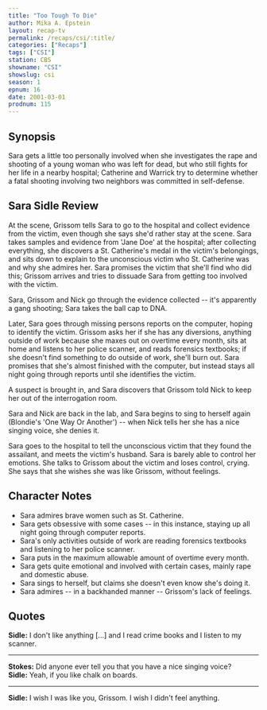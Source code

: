 ```yaml
---
title: "Too Tough To Die"
author: Mika A. Epstein
layout: recap-tv
permalink: /recaps/csi/:title/
categories: ["Recaps"]
tags: ["CSI"]
station: CBS
showname: "CSI"
showslug: csi
season: 1
epnum: 16  
date: 2001-03-01
prodnum: 115  
---
```


## Synopsis

Sara gets a little too personally involved when she investigates the rape and shooting of a young woman who was left for dead, but who still fights for her life in a nearby hospital; Catherine and Warrick try to determine whether a fatal shooting involving two neighbors was committed in self-defense.

## Sara Sidle Review

At the scene, Grissom tells Sara to go to the hospital and collect evidence from the victim, even though she says she'd rather stay at the scene. Sara takes samples and evidence from 'Jane Doe' at the hospital; after collecting everything, she discovers a St. Catherine's medal in the victim's belongings, and sits down to explain to the unconscious victim who St. Catherine was and why she admires her. Sara promises the victim that she'll find who did this; Grissom arrives and tries to dissuade Sara from getting too involved with the victim.

Sara, Grissom and Nick go through the evidence collected -- it's apparently a gang shooting; Sara takes the ball cap to DNA.

Later, Sara goes through missing persons reports on the computer, hoping to identify the victim. Grissom asks her if she has any diversions, anything outside of work because she maxes out on overtime every month, sits at home and listens to her police scanner, and reads forensics textbooks; if she doesn't find something to do outside of work, she'll burn out. Sara promises that she's almost finished with the computer, but instead stays all night going through reports until she identifies the victim.

A suspect is brought in, and Sara discovers that Grissom told Nick to keep her out of the interrogation room.

Sara and Nick are back in the lab, and Sara begins to sing to herself again (Blondie's 'One Way Or Another') -- when Nick tells her she has a nice singing voice, she denies it.

Sara goes to the hospital to tell the unconscious victim that they found the assailant, and meets the victim's husband. Sara is barely able to control her emotions. She talks to Grissom about the victim and loses control, crying. She says that she wishes she was like Grissom, without feelings.

## Character Notes

* Sara admires brave women such as St. Catherine.  
* Sara gets obsessive with some cases -- in this instance, staying up all night going through computer reports.  
* Sara's only activities outside of work are reading forensics textbooks and listening to her police scanner.  
* Sara puts in the maximum allowable amount of overtime every month.  
* Sara gets quite emotional and involved with certain cases, mainly rape and domestic abuse.  
* Sara sings to herself, but claims she doesn't even know she's doing it.  
* Sara admires -- in a backhanded manner -- Grissom's lack of feelings.

## Quotes

**Sidle:** I don't like anything [...] and I read crime books and I listen to my scanner.  

- - -

**Stokes:** Did anyone ever tell you that you have a nice singing voice?  
**Sidle:** Yeah, if you like chalk on boards.  

- - -

**Sidle:** I wish I was like you, Grissom. I wish I didn't feel anything.

